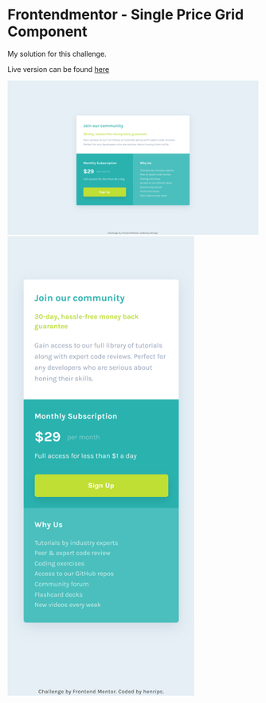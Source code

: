# Frontendmentor - Single Price Grid Component

My solution for this challenge.

Live version can be found [here](https://henripc.github.io/frontendmentor-challenges/single-price-grid-component/index.html)

<img src="./img/desktop-preview.png" width="1440">
<img src="./img/mobile-preview.png" width="375">